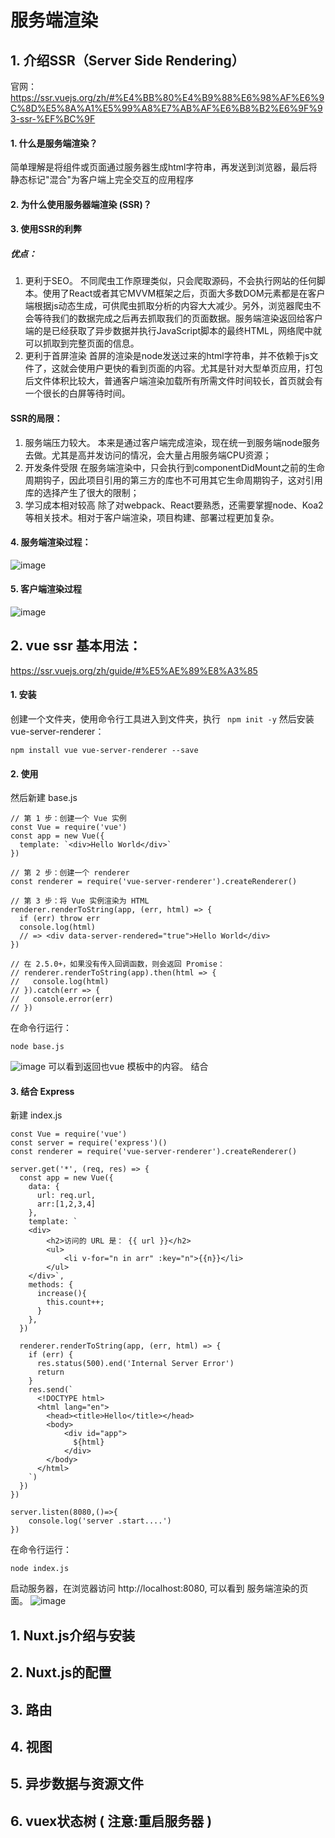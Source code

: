 # 服务端渲染

## 1. 介绍SSR（Server Side Rendering）

官网：https://ssr.vuejs.org/zh/#%E4%BB%80%E4%B9%88%E6%98%AF%E6%9C%8D%E5%8A%A1%E5%99%A8%E7%AB%AF%E6%B8%B2%E6%9F%93-ssr-%EF%BC%9F
#### 1. 什么是服务端渲染？

简单理解是将组件或页面通过服务器生成html字符串，再发送到浏览器，最后将静态标记"混合"为客户端上完全交互的应用程序


#### 2. 为什么使用服务器端渲染 (SSR)？

#### 3. 使用SSR的利弊

##### 优点：
1. 更利于SEO。
不同爬虫工作原理类似，只会爬取源码，不会执行网站的任何脚本。使用了React或者其它MVVM框架之后，页面大多数DOM元素都是在客户端根据js动态生成，可供爬虫抓取分析的内容大大减少。另外，浏览器爬虫不会等待我们的数据完成之后再去抓取我们的页面数据。服务端渲染返回给客户端的是已经获取了异步数据并执行JavaScript脚本的最终HTML，网络爬中就可以抓取到完整页面的信息。
2. 更利于首屏渲染
首屏的渲染是node发送过来的html字符串，并不依赖于js文件了，这就会使用户更快的看到页面的内容。尤其是针对大型单页应用，打包后文件体积比较大，普通客户端渲染加载所有所需文件时间较长，首页就会有一个很长的白屏等待时间。

#### SSR的局限：

1. 服务端压力较大。
本来是通过客户端完成渲染，现在统一到服务端node服务去做。尤其是高并发访问的情况，会大量占用服务端CPU资源；
2. 开发条件受限
在服务端渲染中，只会执行到componentDidMount之前的生命周期钩子，因此项目引用的第三方的库也不可用其它生命周期钩子，这对引用库的选择产生了很大的限制；
3. 学习成本相对较高
除了对webpack、React要熟悉，还需要掌握node、Koa2等相关技术。相对于客户端渲染，项目构建、部署过程更加复杂。

#### 4. 服务端渲染过程：
![image](http://note.youdao.com/yws/res/6988/066E298FF0414C7BBF211D06B7B7F2F8)

#### 5. 客户端渲染过程
![image](http://note.youdao.com/yws/res/6991/2E85DB14C5EA4095B5FA6AFE3DF97211)

## 2. vue ssr 基本用法：
https://ssr.vuejs.org/zh/guide/#%E5%AE%89%E8%A3%85
#### 1. 安装
创建一个文件夹，使用命令行工具进入到文件夹，执行 ` npm init -y`
然后安装vue-server-renderer：
```
npm install vue vue-server-renderer --save
```
#### 2. 使用
然后新建 base.js
```
// 第 1 步：创建一个 Vue 实例
const Vue = require('vue')
const app = new Vue({
  template: `<div>Hello World</div>`
})

// 第 2 步：创建一个 renderer
const renderer = require('vue-server-renderer').createRenderer()

// 第 3 步：将 Vue 实例渲染为 HTML
renderer.renderToString(app, (err, html) => {
  if (err) throw err
  console.log(html)
  // => <div data-server-rendered="true">Hello World</div>
})

// 在 2.5.0+，如果没有传入回调函数，则会返回 Promise：
// renderer.renderToString(app).then(html => {
//   console.log(html)
// }).catch(err => {
//   console.error(err)
// })
```
在命令行运行：
```
node base.js
```
![image](http://note.youdao.com/yws/res/7002/DAF32A036CF24F6EA33AF8163B472010)
可以看到返回也vue 模板中的内容。
结合

#### 3. 结合 Express
新建 index.js
```
const Vue = require('vue')
const server = require('express')()
const renderer = require('vue-server-renderer').createRenderer()

server.get('*', (req, res) => {
  const app = new Vue({
    data: {
      url: req.url,
      arr:[1,2,3,4]
    },
    template: `
    <div>
        <h2>访问的 URL 是： {{ url }}</h2>
        <ul>
            <li v-for="n in arr" :key="n">{{n}}</li>
        </ul>
    </div>`,
    methods: {
      increase(){
        this.count++;
      }
    },
  })

  renderer.renderToString(app, (err, html) => {
    if (err) {
      res.status(500).end('Internal Server Error')
      return
    }
    res.send(`
      <!DOCTYPE html>
      <html lang="en">
        <head><title>Hello</title></head>
        <body>
            <div id="app">
              ${html}
            </div>
        </body>
      </html>
    `)
  })
})

server.listen(8080,()=>{
    console.log('server .start....')
})
```
在命令行运行：
```
node index.js
```
启动服务器，在浏览器访问 http://localhost:8080,
可以看到 服务端渲染的页面。
![image](http://note.youdao.com/yws/res/7019/022403D30BFF44A19542AE562FD72925)


## 1. Nuxt.js介绍与安装



## 2. Nuxt.js的配置


## 3. 路由


## 4. 视图


## 5. 异步数据与资源文件


## 6. vuex状态树 ( 注意:重启服务器 )


